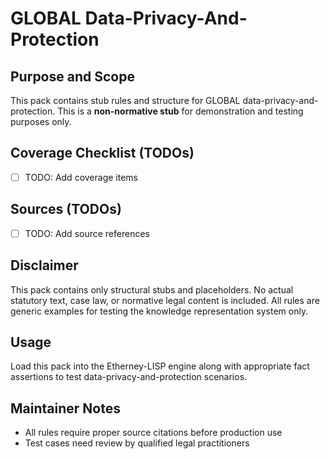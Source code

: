 # GLOBAL Data-Privacy-And-Protection

## Purpose and Scope

This pack contains stub rules and structure for GLOBAL data-privacy-and-protection. This is a **non-normative stub** for demonstration and testing purposes only.

## Coverage Checklist (TODOs)

- [ ] TODO: Add coverage items

## Sources (TODOs)

- [ ] TODO: Add source references

## Disclaimer

This pack contains only structural stubs and placeholders. No actual statutory text, case law, or normative legal content is included. All rules are generic examples for testing the knowledge representation system only.

## Usage

Load this pack into the Etherney-LISP engine along with appropriate fact assertions to test data-privacy-and-protection scenarios.

## Maintainer Notes

- All rules require proper source citations before production use
- Test cases need review by qualified legal practitioners
